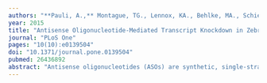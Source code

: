 ```yaml
---
authors: "**Pauli, A.,** Montague, TG., Lennox, KA., Behlke, MA., Schier, AF."
year: 2015
title: "Antisense Oligonucleotide-Mediated Transcript Knockdown in Zebrafish"
journal: "PLoS One"
pages: "10(10):e0139504"
doi: "10.1371/journal.pone.0139504"
pubmed: 26436892
abstract: "Antisense oligonucleotides (ASOs) are synthetic, single-strand RNA-DNA hybrids that induce catalytic degradation of complementary cellular RNAs via RNase H. ASOs are widely used as gene knockdown reagents in tissue culture and in Xenopus and mouse model systems. To test their effectiveness in zebrafish, we targeted 20 developmental genes and compared the morphological changes with mutant and morpholino (MO)-induced phenotypes. ASO-mediated transcript knockdown reproduced the published loss-of-function phenotypes for oep, chordin, dnd, ctnnb2, bmp7a, alk8, smad2 and smad5 in a dosage-sensitive manner. ASOs knocked down both maternal and zygotic transcripts, as well as the long noncoding RNA (lncRNA) MALAT1. ASOs were only effective within a narrow concentration range and were toxic at higher concentrations. Despite this drawback, quantitation of knockdown efficiency and the ability to degrade lncRNAs make ASOs a useful knockdown reagent in zebrafish."
---
```

